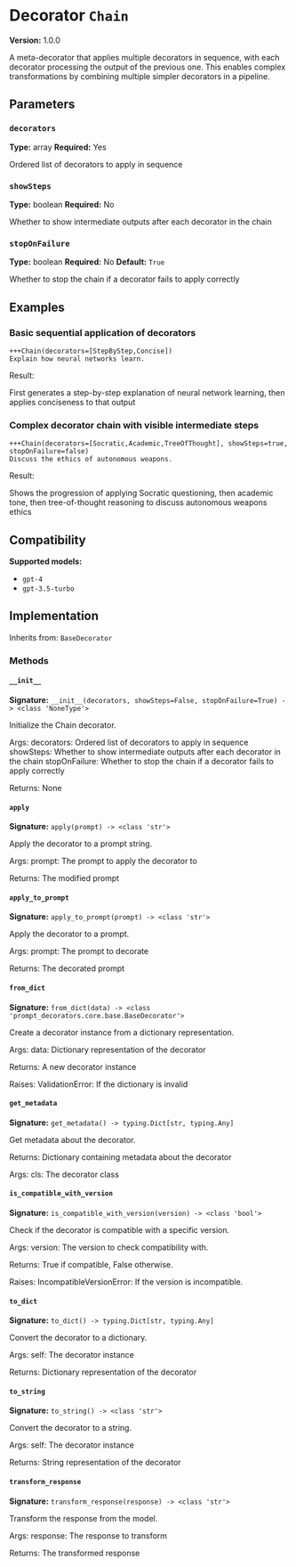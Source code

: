 # Decorator `Chain`

**Version:** 1.0.0

A meta-decorator that applies multiple decorators in sequence, with each decorator processing the output of the previous one. This enables complex transformations by combining multiple simpler decorators in a pipeline.

## Parameters

### `decorators`

**Type:** array
**Required:** Yes

Ordered list of decorators to apply in sequence

### `showSteps`

**Type:** boolean
**Required:** No

Whether to show intermediate outputs after each decorator in the chain

### `stopOnFailure`

**Type:** boolean
**Required:** No
**Default:** `True`

Whether to stop the chain if a decorator fails to apply correctly

## Examples

### Basic sequential application of decorators

```
+++Chain(decorators=[StepByStep,Concise])
Explain how neural networks learn.
```

Result:

First generates a step-by-step explanation of neural network learning, then applies conciseness to that output

### Complex decorator chain with visible intermediate steps

```
+++Chain(decorators=[Socratic,Academic,TreeOfThought], showSteps=true, stopOnFailure=false)
Discuss the ethics of autonomous weapons.
```

Result:

Shows the progression of applying Socratic questioning, then academic tone, then tree-of-thought reasoning to discuss autonomous weapons ethics

## Compatibility

**Supported models:**

- `gpt-4`
- `gpt-3.5-turbo`

## Implementation

Inherits from: `BaseDecorator`

### Methods

#### `__init__`

**Signature:** `__init__(decorators, showSteps=False, stopOnFailure=True) -> <class 'NoneType'>`

Initialize the Chain decorator.

Args:
    decorators: Ordered list of decorators to apply in sequence
    showSteps: Whether to show intermediate outputs after each decorator in the chain
    stopOnFailure: Whether to stop the chain if a decorator fails to apply correctly


Returns:
    None

#### `apply`

**Signature:** `apply(prompt) -> <class 'str'>`

Apply the decorator to a prompt string.

Args:
    prompt: The prompt to apply the decorator to


Returns:
    The modified prompt

#### `apply_to_prompt`

**Signature:** `apply_to_prompt(prompt) -> <class 'str'>`

Apply the decorator to a prompt.

Args:
    prompt: The prompt to decorate

Returns:
    The decorated prompt

#### `from_dict`

**Signature:** `from_dict(data) -> <class 'prompt_decorators.core.base.BaseDecorator'>`

Create a decorator instance from a dictionary representation.

Args:
    data: Dictionary representation of the decorator

Returns:
    A new decorator instance

Raises:
    ValidationError: If the dictionary is invalid

#### `get_metadata`

**Signature:** `get_metadata() -> typing.Dict[str, typing.Any]`

Get metadata about the decorator.

Returns:
    Dictionary containing metadata about the decorator


Args:
    cls: The decorator class

#### `is_compatible_with_version`

**Signature:** `is_compatible_with_version(version) -> <class 'bool'>`

Check if the decorator is compatible with a specific version.

Args:
    version: The version to check compatibility with.


Returns:
    True if compatible, False otherwise.


Raises:
    IncompatibleVersionError: If the version is incompatible.

#### `to_dict`

**Signature:** `to_dict() -> typing.Dict[str, typing.Any]`

Convert the decorator to a dictionary.

Args:
    self: The decorator instance

Returns:
    Dictionary representation of the decorator

#### `to_string`

**Signature:** `to_string() -> <class 'str'>`

Convert the decorator to a string.

Args:
    self: The decorator instance

Returns:
    String representation of the decorator

#### `transform_response`

**Signature:** `transform_response(response) -> <class 'str'>`

Transform the response from the model.

Args:
    response: The response to transform

Returns:
    The transformed response

